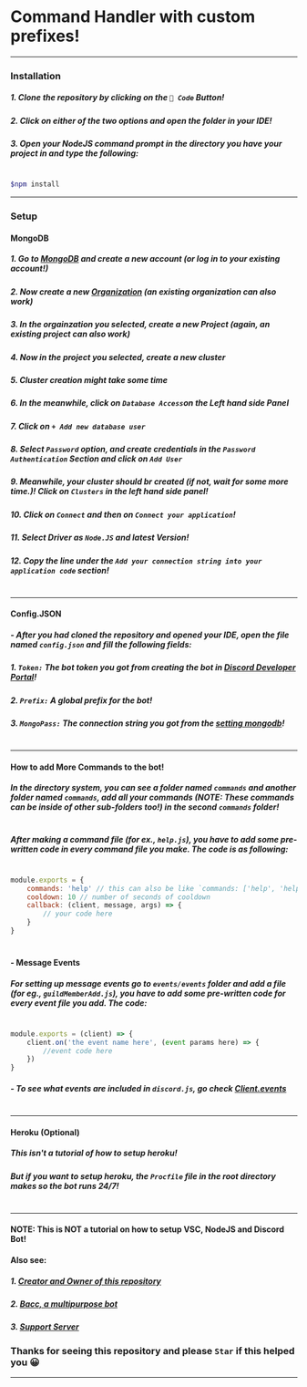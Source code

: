 # Command Handler with custom prefixes!
---
### Installation
##### 1. Clone the repository by clicking on the `🔻 Code` Button!
##### 2. Click on either of the two options and open the folder in your IDE!
##### 3. Open your NodeJS command prompt in the directory you have your project in and type the following:
#
```sh
$npm install
```
---
### Setup

#### MongoDB
##### 1. Go to [MongoDB] and create a new account (or log in to your existing account!)
##### 2. Now create a new [Organization] (an existing organization can also work)
##### 3. In the orgainzation you selected, create a new Project (again, an existing project can also work)
##### 4. Now in the project you selected, create a new cluster
##### 5. Cluster creation might take some time
##### 6. In the meanwhile, click on `Database Access`on the Left hand side Panel
##### 7. Click on `+ Add new database user`
##### 8. Select `Password` option, and create credentials in the `Password Authentication` Section and click on `Add User`
##### 9. Meanwhile, your cluster should br created (if not, wait for some more time.)! Click on `Clusters` in the left hand side panel!
##### 10. Click on `Connect` and then on `Connect your application`!
##### 11. Select Driver as `Node.JS` and latest Version!
##### 12. Copy the line under the `Add your connection string into your application code` section!
#
---
#### Config.JSON
##### - After you had cloned the repository and opened your IDE, open the file named `config.json` and fill the following fields: 
##### 1. `Token:` The bot token you got from creating the bot in [Discord Developer Portal]!
##### 2. `Prefix:` A global prefix for the bot!
##### 3. `MongoPass:` The connection string you got from the [setting mongodb]!
#
---
#### How to add More Commands to the bot!
##### In the directory system, you can see a folder named `commands` and another folder named `commands`, add all your commands (NOTE: These **commands** can be inside of other sub-folders too!) in the second `commands` folder!
#
##### After making a command file (for ex., `help.js`), you have to add some pre-written code in every command file you make. The code is as following:
#
```js
module.exports = {
    commands: 'help' // this can also be like `commands: ['help', 'helps'] which can make the command trigger even if you say helps
    cooldown: 10 // number of seconds of cooldown
    callback: (client, message, args) => {
        // your code here
    }
}
```
#
#### - Message Events
##### For setting up message events go to `events/events` folder and add a file (for eg., `guildMemberAdd.js`), you have to add some pre-written code for every event file you add. The code:
#
```js
module.exports = (client) => {
    client.on('the event name here', (event params here) => {
        //event code here
    })
}
```
##### - To see what events are included in `discord.js`, go check [Client.events]
#
---
#### Heroku (Optional)
##### This isn't a tutorial of how to setup heroku!
##### But if you want to setup heroku, the `Procfile` file in the root directory makes so the bot runs 24/7!
#
---
#### NOTE: This is NOT a tutorial on how to setup VSC, NodeJS and Discord Bot!
#### Also see:
##### 1. [Creator and Owner of this repository]
##### 2. [Bacc, a multipurpose bot]
##### 3. [Support Server]

### Thanks for seeing this repository and please `Star` if this helped you 😀
---
[setting mongodb]: <https://github.com/AaryanKhClasses/a#mongodb>
[MongoDB]: <https://www.mongodb.com/>
[Organization]: <https://cloud.mongodb.com/v2#/preferences/organizations/create>
[Discord Developer Portal]: <https://discord.com/developers/applications/>
[Creator and Owner of this repository]: <https://github.com/AaryanKhClasses>
[Bacc, a multipurpose bot]: <https://github.com/AaryanKhClasses/Bacc>
[Support Server]: <https://dsc.gg/bacc>
[Client.events]: <https://discord.js.org/#/docs/main/stable/class/Client>